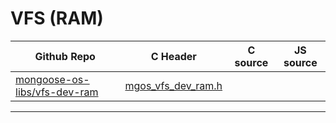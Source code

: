 # VFS (RAM)
| Github Repo | C Header | C source  | JS source |
| ----------- | -------- | --------  | ----------------- |
| [mongoose-os-libs/vfs-dev-ram](https://github.com/mongoose-os-libs/vfs-dev-ram) | [mgos_vfs_dev_ram.h](https://github.com/mongoose-os-libs/vfs-dev-ram/blob/master/include/mgos_vfs_dev_ram.h) | &nbsp;  | &nbsp;         |




 ----- 
